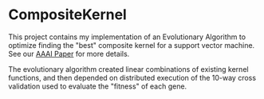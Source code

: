 # CompositeKernel

This project contains my implementation of an Evolutionary Algorithm to optimize finding the "best" composite kernel for a support vector machine.  See our [AAAI Paper](https://www.aaai.org/Library/AAAI/2005/aaai05-115.php) for more details.

The evolutionary algorithm created linear combinations of existing kernel functions, and then depended on distributed execution of the 10-way cross validation used to evaluate the "fitness" of each gene.

